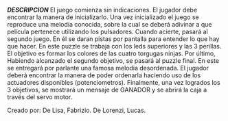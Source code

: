 ***DESCRIPCION***
El juego comienza sin indicaciones. El jugador debe encontrar la manera
de inicializarlo.
Una vez inicializado el juego se reproduce una melodia conocida,
sobre la cual se deberá adivinar a que película pertenece utilizando los pulsadores.
Cuando acierte, pasará al segundo juego. En él se daran pistas por
pantalla para entender lo que hay que hacer. En este puzzle se trabaja con los leds
superiores y las 3 perillas. El objetivo es formar los colores de las cuatro torgugas ninjas.
Por último, Habiendo alcanzado el segundo objetivo, se pasará al puzzle final. En este
se entregará por parlante una famosa melodia desordenada. El jugador deberá encontrar
la manera de poder ordenarla haciendo uso de los actuadores disponibles (potenciometros).
Finalmente, una vez logrados los 3 objetivos, se mostrará un mensaje de GANADOR y se
abrirá la caja a través del servo motor.

Creado por:
De Lisa, Fabrizio.
De Lorenzi, Lucas.
